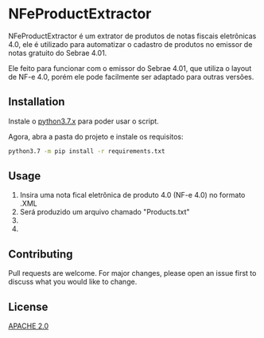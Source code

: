 # NFeProductExtractor

NFeProductExtractor é um extrator de produtos de notas fiscais eletrônicas 4.0, ele é utilizado para automatizar o cadastro de produtos no emissor de notas gratuito do Sebrae 4.01.

Ele feito para funcionar com o emissor do Sebrae 4.01, que utiliza o layout de NF-e 4.0, porém ele pode facilmente ser adaptado para outras versões.

## Installation

Instale o [python3.7.x](https://www.python.org/downloads/) para poder usar o script.

Agora, abra a pasta do projeto e instale os requisitos:

```bash
python3.7 -m pip install -r requirements.txt
```

## Usage

1) Insira uma nota fical eletrônica de produto 4.0 (NF-e 4.0) no formato .XML 
2) Será produzido um arquivo chamado "Products.txt"
3) 
4) 

## Contributing

Pull requests are welcome. For major changes, please open an issue first to discuss what you would like to change.

## License
[APACHE 2.0](https://github.com/xandao6/NFeProductExtractor/blob/master/LICENSE)